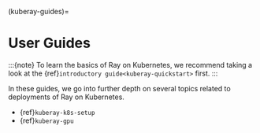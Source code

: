 (kuberay-guides)=
# User Guides

:::{note}
To learn the basics of Ray on Kubernetes, we recommend taking a look
at the {ref}`introductory guide<kuberay-quickstart>` first.
:::

In these guides, we go into further depth on several topics related to
deployments of Ray on Kubernetes.
* {ref}`kuberay-k8s-setup`
* {ref}`kuberay-gpu`

